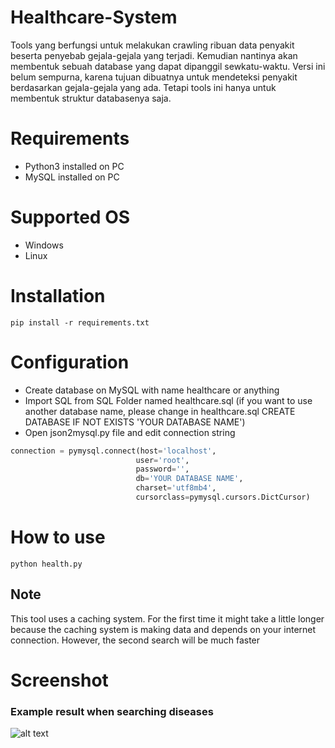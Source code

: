 # Healthcare-System
Tools yang berfungsi untuk melakukan crawling ribuan data penyakit beserta penyebab gejala-gejala yang terjadi. Kemudian nantinya akan membentuk sebuah database yang dapat dipanggil sewkatu-waktu.
Versi ini belum sempurna, karena tujuan dibuatnya untuk mendeteksi penyakit berdasarkan gejala-gejala yang ada. Tetapi tools ini hanya untuk membentuk struktur databasenya saja.

# Requirements
- Python3 installed on PC
- MySQL installed on PC

# Supported OS
- Windows
- Linux

# Installation
```
pip install -r requirements.txt
```

# Configuration
- Create database on MySQL with name healthcare or anything
- Import SQL from SQL Folder named healthcare.sql (if you want to use another database name, please change in healthcare.sql CREATE DATABASE IF NOT EXISTS 'YOUR DATABASE NAME')
- Open json2mysql.py file and edit connection string
```python
connection = pymysql.connect(host='localhost',
                            user='root',
                            password='',
                            db='YOUR DATABASE NAME',
                            charset='utf8mb4',
                            cursorclass=pymysql.cursors.DictCursor)
```

# How to use
```
python health.py
```

## Note
This tool uses a caching system. For the first time it might take a little longer because the caching system is making data and depends on your internet connection.
However, the second search will be much faster

# Screenshot
### Example result when searching diseases
![alt text](https://i.imgur.com/z2zdetC.png "Example result when searching diseases")


